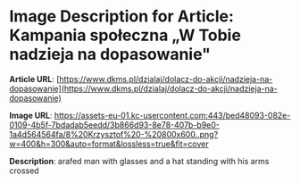# Image Description for Article: Kampania społeczna „W Tobie nadzieja na dopasowanie"
**Article URL**: [https://www.dkms.pl/dzialaj/dolacz-do-akcji/nadzieja-na-dopasowanie](https://www.dkms.pl/dzialaj/dolacz-do-akcji/nadzieja-na-dopasowanie)

**Image URL**: https://assets-eu-01.kc-usercontent.com:443/bed48093-082e-0109-4b5f-7bdadab5eedd/3b866d93-8e78-407b-b9e0-1a4d564564fa/8%20Krzysztof%20-%20800x600..png?w=400&h=300&auto=format&lossless=true&fit=cover

**Description**: arafed man with glasses and a hat standing with his arms crossed
